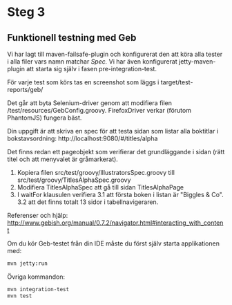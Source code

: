 Steg 3
=======

Funktionell testning med Geb
----------------------------

Vi har lagt till maven-failsafe-plugin och konfigurerat den att köra alla tester
i alla filer vars namn matchar *Spec.* Vi har även konfigurerat jetty-maven-plugin
att starta sig själv i fasen pre-integration-test.

För varje test som körs tas en screenshot som läggs i target/test-reports/geb/

Det går att byta Selenium-driver genom att modifiera filen /test/resources/GebConfig.groovy.
FirefoxDriver verkar (förutom PhantomJS) fungera bäst.

Din uppgift är att skriva en spec för att testa sidan som listar alla boktitlar i
bokstavsordning: http://localhost:9080/#/titles/alpha

Det finns redan ett pageobjekt som verifierar det grundläggande i sidan (rätt titel och
att menyvalet är gråmarkerat).

1. Kopiera filen src/test/groovy/IllustratorsSpec.groovy till src/test/groovy/TitlesAlphaSpec.groovy
2. Modifiera TitlesAlphaSpec att gå till sidan TitlesAlphaPage
3. I waitFor klausulen verifiera
3.1 att första boken i listan är "Biggles & Co".
3.2 att det finns totalt 13 sidor i tabellnavigeraren.

Referenser och hjälp:
http://www.gebish.org/manual/0.7.2/navigator.html#interacting_with_content

Om du kör Geb-testet från din IDE måste du först själv starta applikationen med:
```bash
mvn jetty:run
```

Övriga kommandon:
```bash
mvn integration-test
mvn test
```
